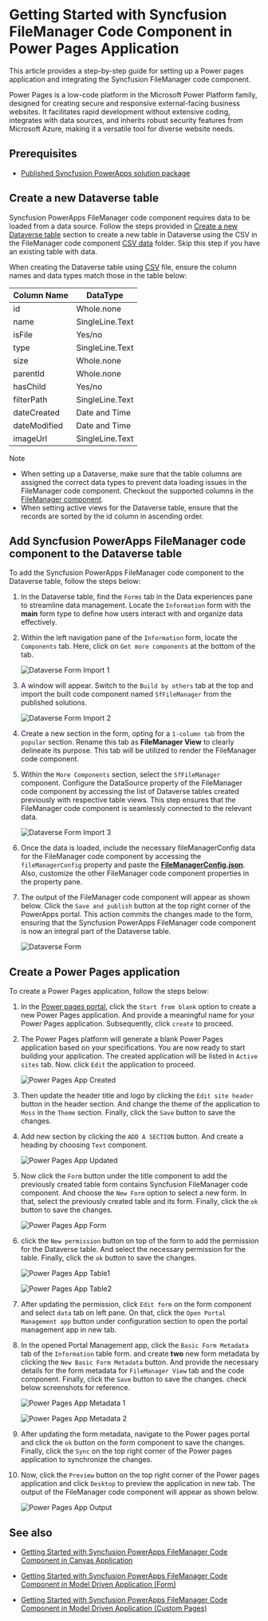 # Getting Started with Syncfusion FileManager Code Component in Power Pages Application

This article provides a step-by-step guide for setting up a Power pages application and integrating the Syncfusion FileManager code component.

Power Pages is a low-code platform in the Microsoft Power Platform family, designed for creating secure and responsive external-facing business websites. It facilitates rapid development without extensive coding, integrates with data sources, and inherits robust security features from Microsoft Azure, making it a versatile tool for diverse website needs.

## Prerequisites

- [Published Syncfusion PowerApps solution package](../../README.md#deploying-the-solution-package-in-the-powerapps-portal)

## Create a new Dataverse table

Syncfusion PowerApps FileManager code component requires data to be loaded from a data source. Follow the steps provided in [Create a new Dataverse table](../common/faq.md#how-to-create-a-new-dataverse-table) section to create a new table in Dataverse using the CSV in the FileManager code component [CSV data](../../components/filemanager/data/fileSystemData.csv) folder. Skip this step if you have an existing table with data.

When creating the Dataverse table using [CSV](../../components/filemanager/data/fileSystemData.csv) file, ensure the column names and data types match those in the table below:

| Column Name | DataType   |
|-------------|------------|
| id          | Whole.none |
| name        | SingleLine.Text |
| isFile      | Yes/no |
| type        | SingleLine.Text |
| size        | Whole.none |
| parentId    | Whole.none |
| hasChild    | Yes/no |
| filterPath  | SingleLine.Text |
| dateCreated | Date and Time |
| dateModified| Date and Time |
| imageUrl    | SingleLine.Text |

> [!NOTE]
>
> - When setting up a Dataverse, make sure that the table columns are assigned the correct data types to prevent data loading issues in the FileManager code component. Checkout the supported columns in the [FileManager component](./api.md#filesystemdata-dataset).
> - When setting active views for the Dataverse table, ensure that the records are sorted by the id column in ascending order.

## Add Syncfusion PowerApps FileManager code component to the Dataverse table

To add the Syncfusion PowerApps FileManager code component to the Dataverse table, follow the steps below:

1. In the Dataverse table, find the `Forms` tab in the Data experiences pane to streamline data management. Locate the `Information` form with the **main** form type to define how users interact with and organize data effectively.

2. Within the left navigation pane of the `Information` form, locate the `Components` tab. Here, click on `Get more components` at the bottom of the tab.

    ![Dataverse Form Import 1](../images/common/MD-PP-Import1.png)

3. A window will appear. Switch to the `Build by others` tab at the top and import the built code component named `SfFileManager` from the published solutions.

    ![Dataverse Form Import 2](../images/filemanager/MD-PP-Import2.png)

4. Create a new section in the form, opting for a `1-column tab` from the `popular` section. Rename this tab as **FileManager View** to clearly delineate its purpose. This tab will be utilized to render the FileManager code component.

5. Within the `More Components` section, select the `SfFileManager` component. Configure the DataSource property of the FileManager code component by accessing the list of Dataverse tables created previously with respective table views. This step ensures that the FileManager code component is seamlessly connected to the relevant data.

    ![Dataverse Form Import 3](../images/filemanager/MD-PP-Import3.png)

6. Once the data is loaded, include the necessary fileManagerConfig data for the FileManager code component by accessing the `fileManagerConfig` property and paste the [**FileManagerConfig.json**](../../components/filemanager/data/FileManagerConfig.json). Also, customize the other FileManager code component properties in the property pane.

7. The output of the FileManager code component will appear as shown below. Click the `Save and publish` button at the top right corner of the PowerApps portal. This action commits the changes made to the form, ensuring that the Syncfusion PowerApps FileManager code component is now an integral part of the Dataverse table.

    ![Dataverse Form](../images/filemanager/MD-PP-DataverseForm.png)

## Create a Power Pages application

To create a Power Pages application, follow the steps below:

1. In the [Power pages portal](https://make.powerpages.microsoft.com/), click the `Start from blank` option to create a new Power Pages application. And provide a meaningful name for your Power Pages application. Subsequently, click `create` to proceed.

2. The Power Pages platform will generate a blank Power Pages application based on your specifications. You are now ready to start building your application. The created application will be listed in `Active sites` tab. Now. click `Edit` the application to proceed.

    ![Power Pages App Created](../images/common/PP-BlankApp.png)

3. Then update the header title and logo by clicking the `Edit site header` button in the header section. And change the theme of the application to `Moss` in the `Theme` section. Finally, click the `Save` button to save the changes.

4. Add new section by clicking the `ADD A SECTION` button. And create a heading by choosing `Text` component.

    ![Power Pages App Updated](../images/common/PP-Themed.png)

5. Now click the `Form` button under the title component to add the previously created table form contains Syncfusion FileManager code component. And choose the `New Form` option to select a new form. In that, select the previously created table and its form. Finally, click the `ok` button to save the changes.

    ![Power Pages App Form](../images/filemanager/PP-Form1.png)

6. click the `New permission` button on top of the form to add the permission for the Dataverse table. And select the necessary permission for the table. Finally, click the `ok` button to save the changes.

    ![Power Pages App Table1](../images/common/PP-TablePermission1.png)

    ![Power Pages App Table2](../images/filemanager/PP-TablePermission2.png)

7. After updating the permission, click `Edit form` on the form component and select `data` tab on left pane. On that, click the `Open Portal Management app` button under configuration section to open the portal management app in new tab.

8. In the opened Portal Management app, click the `Basic Form Metadata` tab of the `Information` table form. and create **two** new form metadata by clicking the `New Basic Form Metadata` button. And provide the necessary details for the form metadata for `FileManager View` tab and the code component. Finally, click the `Save` button to save the changes. check below screenshots for reference.

    ![Power Pages App Metadata 1](../images/filemanager/PP-Metadata1.png)

    ![Power Pages App Metadata 2](../images/filemanager/PP-Metadata2.png)

9. After updating the form metadata, navigate to the Power pages portal and click the `ok` button on the form component to save the changes. Finally, click the `Sync` on the top right corner of the Power pages application to synchronize the changes.

10. Now, click the `Preview` button on the top right corner of the Power pages application and click `Desktop` to preview the application in new tab. The output of the FileManager code component will appear as shown below.

    ![Power Pages App Output](../images/filemanager/PP-Output.png)

## See also

- [Getting Started with Syncfusion PowerApps FileManager Code Component in Canvas Application](getting-started-with-canvas.md)

- [Getting Started with Syncfusion PowerApps FileManager Code Component in Model Driven Application (Form)](getting-started-with-model-driven-form.md)

- [Getting Started with Syncfusion PowerApps FileManager Code Component in Model Driven Application (Custom Pages)](getting-started-with-model-driven-custom-pages.md)
